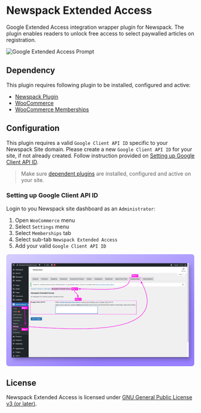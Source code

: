 # Newspack Extended Access

Google Extended Access integration wrapper plugin for Newspack. The plugin enables readers to unlock free access to select paywalled articles on registration.

![Google Extended Access Prompt](assets/media/newspack-extended-access.png)

## Dependency

This plugin requires following plugin to be installed, configured and active:
- [Newspack Plugin](https://github.com/Automattic/newspack-plugin)
- [WooCommerce](https://github.com/woocommerce/woocommerce)
- [WooCommerce Memberships](https://woocommerce.com/products/woocommerce-memberships/)

## Configuration

This plugin requires a valid `Google Client API ID` specific to your Newspack Site domain. Please create a new `Google Client API ID` for your site, if not already created. Follow instruction provided on [Setting up Google Client API ID]([https://](https://developers.google.com/identity/gsi/web/guides/get-google-api-clientid)).

> Make sure [dependent plugins](#dependency) are installed, configured and active on your site.

### Setting up Google Client API ID

Login to you Newspack site dashboard as an `Administrator`:
1. Open `WooCommerce` menu
2. Select `Settings` menu
3. Select `Memberships` tab
4. Select sub-tab `Newspack Extended Access`
5. Add your valid `Google Client API ID`

![Configure Google Client API ID](assets/media/configure-google-client-api-id.png)

## License

Newspack Extended Access is licensed under [GNU General Public License v3 (or later)](./LICENSE).

